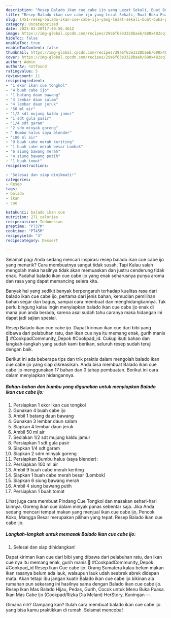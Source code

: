 ```yaml
---
description: "Resep Balado ikan cue cabe ijo yang Lezat Sekali, Buat Buka Puasa Sempurna"
title: "Resep Balado ikan cue cabe ijo yang Lezat Sekali, Buat Buka Puasa Sempurna"
slug: 1451-resep-balado-ikan-cue-cabe-ijo-yang-lezat-sekali-buat-buka-puasa-sempurna
category: Uncategorized
date: 2023-03-20T17:40:50.461Z
image: https://img-global.cpcdn.com/recipes/29a6f63e3328baeb/680x482cq70/balado-ikan-cue-cabe-ijo-foto-resep-utama.jpg
hideToc: false
enableToc: true
enableTocContent: false
thumbnail: https://img-global.cpcdn.com/recipes/29a6f63e3328baeb/680x482cq70/balado-ikan-cue-cabe-ijo-foto-resep-utama.jpg
cover: https://img-global.cpcdn.com/recipes/29a6f63e3328baeb/680x482cq70/balado-ikan-cue-cabe-ijo-foto-resep-utama.jpg
author: Admin
authorAv: notfound
ratingvalue: 5
reviewcount: 11
recipeingredient:
- "1 ekor ikan cue tongkol"
- "4 buah cabe ijo"
- "1 batang daun bawang"
- "3 lembar daun salam"
- "4 lembar daun jeruk"
- "50 ml air"
- "1/2 sdt mujung kaldu jamur"
- "1 sdt gula pasir"
- "1/4 sdt garam"
- "2 sdm minyak goreng"
- " Bumbu halus saya blender"
- "100 ml air"
- "9 buah cabe merah keriting"
- "1 buah cabe merah besar Lombok"
- "6 siung bawang merah"
- "4 siung bawang putih"
- "1 buah tomat"
recipeinstructions:

- "Selesai dan siap dinikmati!"
categories:
- Resep
tags:
- balado
- ikan
- cue

katakunci: balado ikan cue 
nutrition: 271 calories
recipecuisine: Indonesian
preptime: "PT37M"
cooktime: "PT45M"
recipeyield: "3"
recipecategory: Dessert

---
```



Selamat pagi Anda sedang mencari inspirasi resep balado ikan cue cabe ijo yang menarik? Cara membuatnya sangat tidak susah. Tapi Kalau salah mengolah maka hasilnya tidak akan memuaskan dan justru cenderung tidak enak. Padahal balado ikan cue cabe ijo yang enak seharusnya punya aroma dan rasa yang dapat memancing selera kita.


Banyak hal yang sedikit banyak berpengaruh terhadap kualitas rasa dari balado ikan cue cabe ijo, pertama dari jenis bahan, kemudian pemilihan bahan segar dan bagus, sampai cara membuat dan menghidangkannya. Tak perlu bingung kalau ingin menyiapkan balado ikan cue cabe ijo enak di mana pun anda berada, karena asal sudah tahu caranya maka hidangan ini dapat jadi sajian spesial.

Resep Balado ikan cue cabe ijo. Dapat kiriman ikan cue dari bibi yang dibawa dari pelabuhan ratu, dan ikan cue nya itu memang enak, gurih manis 🤗 #CookpadCommunity_Depok #Cookpad_id. Cukup ikuti bahan dan langkah-langkah yang sudah kami berikan, seluruh resep sudah teruji dengan baik.


Berikut ini ada beberapa tips dan trik praktis dalam mengolah balado ikan cue cabe ijo yang siap dikreasikan. Anda bisa membuat Balado ikan cue cabe ijo menggunakan 17 bahan dan 0 tahap pembuatan. Berikut ini cara dalam menyiapkan hidangannya.

<!--inarticleads1-->

##### Bahan-bahan dan bumbu yang digunakan untuk menyiapkan Balado ikan cue cabe ijo:

1. Persiapkan 1 ekor ikan cue tongkol
1. Gunakan 4 buah cabe ijo
1. Ambil 1 batang daun bawang
1. Gunakan 3 lembar daun salam
1. Siapkan 4 lembar daun jeruk
1. Ambil 50 ml air
1. Sediakan 1/2 sdt mujung kaldu jamur
1. Persiapkan 1 sdt gula pasir
1. Siapkan 1/4 sdt garam
1. Siapkan 2 sdm minyak goreng
1. Persiapkan  Bumbu halus (saya blender):
1. Persiapkan 100 ml air
1. Ambil 9 buah cabe merah keriting
1. Siapkan 1 buah cabe merah besar (Lombok)
1. Siapkan 6 siung bawang merah
1. Ambil 4 siung bawang putih
1. Persiapkan 1 buah tomat


Lihat juga cara membuat Pindang Cue Tongkol dan masakan sehari-hari lainnya. Goreng ikan cue dalam minyak panas sebentar saja. Jika Anda sedang mencari tempat makan yang menjual ikan cue cabe ijo, Pencok Koko, Mangga Besar merupakan pilihan yang tepat. Resep Balado ikan cue cabe ijo. 

<!--inarticleads2-->

##### Langkah-langkah untuk memasak Balado ikan cue cabe ijo:


1. Selesai dan siap dihidangkan!

Dapat kiriman ikan cue dari bibi yang dibawa dari pelabuhan ratu, dan ikan cue nya itu memang enak, gurih manis 🤗 #CookpadCommunity_Depok #Cookpad_id Resep Ikan Cue cabe ijo. Orang Sumatera kalau belum makan ikan rasanya belum ada lauk, walaupun lauk udah seabrek abrek didepan mata. Akan tetapi ibu jangan kuatir Balado ikan cue cabe ijo bikinan ala rumahan pun sekarang ini hasilnya sama dengan Balado ikan cue cabe ijo. Resep Ikan Mas Balado Hijau, Pedas, Gurih, Cocok untuk Menu Buka Puasa. Ikan Mas Cabe Ijo (Cookpad/Rizka Dia Melani) HerStory, Kuningan —. 

Gimana nih? Gampang kan? Itulah cara membuat balado ikan cue cabe ijo yang bisa kamu praktikkan di rumah. Selamat mencoba!
